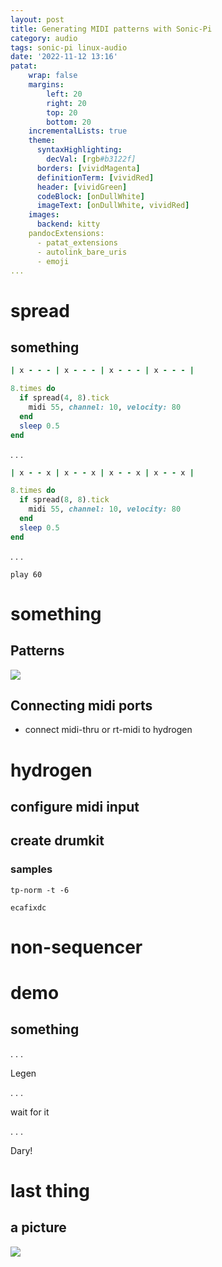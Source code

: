 ```yaml
---
layout: post
title: Generating MIDI patterns with Sonic-Pi
category: audio
tags: sonic-pi linux-audio
date: '2022-11-12 13:16'
patat:
    wrap: false
    margins:
        left: 20
        right: 20
        top: 20
        bottom: 20
    incrementalLists: true
    theme:
      syntaxHighlighting:
        decVal: [rgb#b3122f]
      borders: [vividMagenta]
      definitionTerm: [vividRed]
      header: [vividGreen]
      codeBlock: [onDullWhite]
      imageText: [onDullWhite, vividRed]
    images:
      backend: kitty
    pandocExtensions:
      - patat_extensions
      - autolink_bare_uris
      - emoji
...
```


# spread

## something
```ruby
| x - - - | x - - - | x - - - | x - - - |

8.times do
  if spread(4, 8).tick
    midi 55, channel: 10, velocity: 80
  end
  sleep 0.5
end
```
. . .
```ruby
| x - - x | x - - x | x - - x | x - - x |

8.times do
  if spread(8, 8).tick
    midi 55, channel: 10, velocity: 80
  end
  sleep 0.5
end
```

. . .

`play 60`

# something
## Patterns

![](preloader.gif)



## Connecting midi ports

* connect midi-thru or rt-midi to hydrogen

# hydrogen

## configure midi input

## create drumkit

### samples

`tp-norm -t -6`

`ecafixdc`

# non-sequencer

# demo

## something
. . .

Legen

. . .

wait for it

. . .

Dary!

# last thing

## a picture

![](../../assets/images/site_header02.png)
